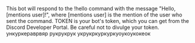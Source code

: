 This bot will respond to the !hello command with the message "Hello, [mentions user]!", where [mentions user] is the mention 
of the user who sent the command. TOKEN is your bot's token, which you can get from the Discord Developer Portal. 
Be careful not to divulge your token.
ункуркераврвяр
рукрукрук
укрукркуркуркуоукоукокеок
